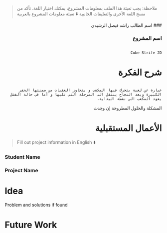 > ملاحظة: يجب تعبئة هذا الملف بمعلومات المشروع، يمكنك اختيار اللغة. تأكد من مسح اللغة الأخرى والتعليقات الجانبية
> ⬇️ تعبئة معلومات المشروع بالعربية  
<div dir="rtl">                                                                                                                                        
### اسم الطالب
راشد فيصل الرشيدي


### اسم المشروع
                                                                                                                                                      Cube Strife 2D

# شرح الفكرة
                                                                                                                                                                                                                                                                                                                                            عبارة عن لعبة يتحرك فيها المكعب و يتجاوز العقبات من ضمنتها الحفر الكبيرة وبعد النجاح ينتقل الى المرحلة التي تليها و أما في حالة الفشل يعود المكعب الى نقطة البداية. 
المشكلة والحلول المطروحة إن وجدت


# الأعمال المستقبلية


</div>

> Fill out project information in English ⬇️
### Student Name


### Project Name

# Idea
Problem and solutions if found 


# Future Work 



